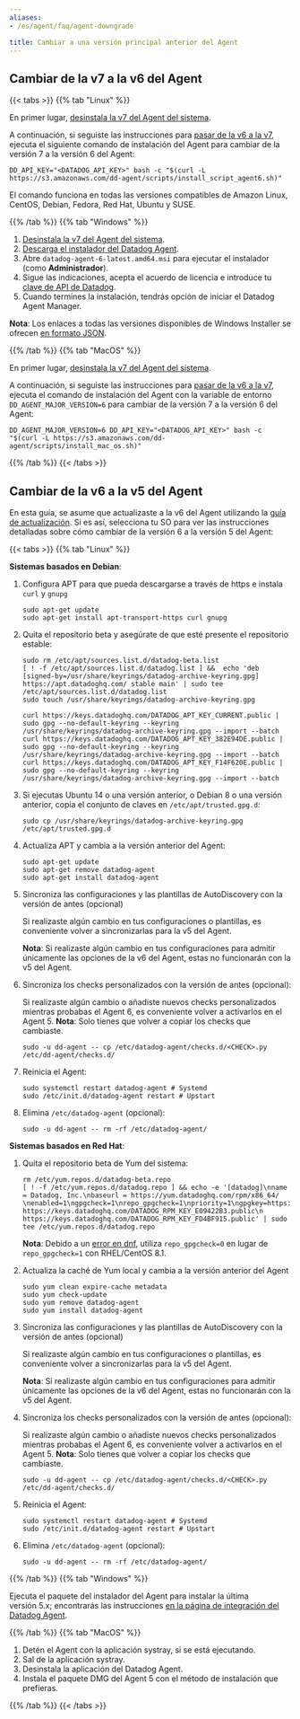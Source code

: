 ```yaml
---
aliases:
- /es/agent/faq/agent-downgrade

title: Cambiar a una versión principal anterior del Agent
---
```


## Cambiar de la v7 a la v6 del Agent

{{< tabs >}}
{{% tab "Linux" %}}

En primer lugar, [desinstala la v7 del Agent del sistema][1].

A continuación, si seguiste las instrucciones para [pasar de la v6 a la v7][2], ejecuta el siguiente comando de instalación del Agent para cambiar de la versión 7 a la versión 6 del Agent:

```shell
DD_API_KEY="<DATADOG_API_KEY>" bash -c "$(curl -L https://s3.amazonaws.com/dd-agent/scripts/install_script_agent6.sh)"
```

El comando funciona en todas las versiones compatibles de Amazon Linux, CentOS, Debian, Fedora, Red Hat, Ubuntu y SUSE.

[1]: /es/agent/guide/how-do-i-uninstall-the-agent/
[2]: /es/agent/versions/upgrade_to_agent_v6/
{{% /tab %}}
{{% tab "Windows" %}}

1. [Desinstala la v7 del Agent del sistema][1].
2. [Descarga el instalador del Datadog Agent][2].
3. Abre `datadog-agent-6-latest.amd64.msi` para ejecutar el instalador (como **Administrador**).
4. Sigue las indicaciones, acepta el acuerdo de licencia e introduce tu [clave de API de Datadog][3].
5. Cuando termines la instalación, tendrás opción de iniciar el Datadog Agent Manager.

**Nota**: Los enlaces a todas las versiones disponibles de Windows Installer se ofrecen [en formato JSON][4].

[1]: /es/agent/guide/how-do-i-uninstall-the-agent/
[2]: https://ddagent-windows-stable.s3.amazonaws.com/datadog-agent-6-latest.amd64.msi
[3]: https://app.datadoghq.com/organization-settings/api-keys
[4]: https://s3.amazonaws.com/ddagent-windows-stable/installers.json
{{% /tab %}}
{{% tab "MacOS" %}}

En primer lugar, [desinstala la v7 del Agent del sistema][1].

A continuación, si seguiste las instrucciones para [pasar de la v6 a la v7][2], ejecuta el comando de instalación del Agent con la variable de entorno `DD_AGENT_MAJOR_VERSION=6` para cambiar de la versión 7 a la versión 6 del Agent:

```shell
DD_AGENT_MAJOR_VERSION=6 DD_API_KEY="<DATADOG_API_KEY>" bash -c "$(curl -L https://s3.amazonaws.com/dd-agent/scripts/install_mac_os.sh)"
```

[1]: /es/agent/guide/how-do-i-uninstall-the-agent/
[2]: /es/agent/versions/upgrade_to_agent_v6/
{{% /tab %}}
{{< /tabs >}}

## Cambiar de la v6 a la v5 del Agent

En esta guía, se asume que actualizaste a la v6 del Agent utilizando la [guía de actualización][1]. Si es así, selecciona tu SO para ver las instrucciones detalladas sobre cómo cambiar de la versión 6 a la versión 5 del Agent:

{{< tabs >}}
{{% tab "Linux" %}}

**Sistemas basados en Debian**:

1. Configura APT para que pueda descargarse a través de https e instala `curl` y `gnupg`

    ```shell
    sudo apt-get update
    sudo apt-get install apt-transport-https curl gnupg
    ```

2. Quita el repositorio beta y asegúrate de que esté presente el repositorio estable:

    ```shell
    sudo rm /etc/apt/sources.list.d/datadog-beta.list
    [ ! -f /etc/apt/sources.list.d/datadog.list ] &&  echo 'deb [signed-by=/usr/share/keyrings/datadog-archive-keyring.gpg] https://apt.datadoghq.com/ stable main' | sudo tee /etc/apt/sources.list.d/datadog.list
    sudo touch /usr/share/keyrings/datadog-archive-keyring.gpg

    curl https://keys.datadoghq.com/DATADOG_APT_KEY_CURRENT.public | sudo gpg --no-default-keyring --keyring /usr/share/keyrings/datadog-archive-keyring.gpg --import --batch
    curl https://keys.datadoghq.com/DATADOG_APT_KEY_382E94DE.public | sudo gpg --no-default-keyring --keyring /usr/share/keyrings/datadog-archive-keyring.gpg --import --batch
    curl https://keys.datadoghq.com/DATADOG_APT_KEY_F14F620E.public | sudo gpg --no-default-keyring --keyring /usr/share/keyrings/datadog-archive-keyring.gpg --import --batch
    ```

3. Si ejecutas Ubuntu 14 o una versión anterior, o Debian 8 o una versión anterior, copia el conjunto de claves en `/etc/apt/trusted.gpg.d`:

   ```shell
   sudo cp /usr/share/keyrings/datadog-archive-keyring.gpg /etc/apt/trusted.gpg.d
   ```

4. Actualiza APT y cambia a la versión anterior del Agent:

    ```shell
    sudo apt-get update
    sudo apt-get remove datadog-agent
    sudo apt-get install datadog-agent
    ```

5. Sincroniza las configuraciones y las plantillas de AutoDiscovery con la versión de antes (opcional)

    Si realizaste algún cambio en tus configuraciones o plantillas, es conveniente volver a sincronizarlas para la v5 del Agent.

    **Nota**: Si realizaste algún cambio en tus configuraciones para admitir únicamente las opciones de la v6 del Agent, estas no funcionarán con la v5 del Agent.

6. Sincroniza los checks personalizados con la versión de antes (opcional):

    Si realizaste algún cambio o añadiste nuevos checks personalizados mientras probabas el Agent 6, es conveniente volver a activarlos en el Agent 5. **Nota**: Solo tienes que volver a copiar los checks que cambiaste.

    ```shell
    sudo -u dd-agent -- cp /etc/datadog-agent/checks.d/<CHECK>.py /etc/dd-agent/checks.d/
    ```

7. Reinicia el Agent:

    ```shell
    sudo systemctl restart datadog-agent # Systemd
    sudo /etc/init.d/datadog-agent restart # Upstart
    ```

8. Elimina `/etc/datadog-agent` (opcional):

    ```shell
    sudo -u dd-agent -- rm -rf /etc/datadog-agent/
    ```

**Sistemas basados en Red Hat**:

1. Quita el repositorio beta de Yum del sistema:

    ```shell
    rm /etc/yum.repos.d/datadog-beta.repo
    [ ! -f /etc/yum.repos.d/datadog.repo ] && echo -e '[datadog]\nname = Datadog, Inc.\nbaseurl = https://yum.datadoghq.com/rpm/x86_64/   \nenabled=1\ngpgcheck=1\nrepo_gpgcheck=1\npriority=1\ngpgkey=https://keys.datadoghq.com/DATADOG_RPM_KEY_CURRENT.public\n       https://keys.datadoghq.com/DATADOG_RPM_KEY_E09422B3.public\n       https://keys.datadoghq.com/DATADOG_RPM_KEY_FD4BF915.public' | sudo tee /etc/yum.repos.d/datadog.repo
    ```

    **Nota**: Debido a un [error en dnf][1], utiliza `repo_gpgcheck=0` en lugar de `repo_gpgcheck=1` con RHEL/CentOS 8.1.

2. Actualiza la caché de Yum local y cambia a la versión anterior del Agent

    ```shell
    sudo yum clean expire-cache metadata
    sudo yum check-update
    sudo yum remove datadog-agent
    sudo yum install datadog-agent
    ```

3. Sincroniza las configuraciones y las plantillas de AutoDiscovery con la versión de antes (opcional)

    Si realizaste algún cambio en tus configuraciones o plantillas, es conveniente volver a sincronizarlas para la v5 del Agent.

    **Nota**: Si realizaste algún cambio en tus configuraciones para admitir únicamente las opciones de la v6 del Agent, estas no funcionarán con la v5 del Agent.

4. Sincroniza los checks personalizados con la versión de antes (opcional):

    Si realizaste algún cambio o añadiste nuevos checks personalizados mientras probabas el Agent 6, es conveniente volver a activarlos en el Agent 5. **Nota**: Solo tienes que volver a copiar los checks que cambiaste.

    ```shell
    sudo -u dd-agent -- cp /etc/datadog-agent/checks.d/<CHECK>.py /etc/dd-agent/checks.d/
    ```

5. Reinicia el Agent:

    ```shell
    sudo systemctl restart datadog-agent # Systemd
    sudo /etc/init.d/datadog-agent restart # Upstart
    ```

6. Elimina `/etc/datadog-agent` (opcional):

    ```shell
    sudo -u dd-agent -- rm -rf /etc/datadog-agent/
    ```

[1]: https://bugzilla.redhat.com/show_bug.cgi?id=1792506
{{% /tab %}}
{{% tab "Windows" %}}

Ejecuta el paquete del instalador del Agent para instalar la última versión 5.x; encontrarás las instrucciones
[en la página de integración del Datadog Agent][1].

[1]: https://app.datadoghq.com/account/settings#agent/windows
{{% /tab %}}
{{% tab "MacOS" %}}

1. Detén el Agent con la aplicación systray, si se está ejecutando.
2. Sal de la aplicación systray.
3. Desinstala la aplicación del Datadog Agent.
4. Instala el paquete DMG del Agent 5 con el método de instalación que prefieras.

{{% /tab %}}
{{< /tabs >}}

[1]: /es/agent/guide/upgrade-to-agent-v6/
